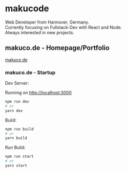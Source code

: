 # makucode

Web Developer from Hannover, Germany.  
Currently focusing on Fullstack-Dev with React and Node.  
Always interested in new projects.

## makuco.de - Homepage/Portfolio

[makuco.de](makuco.de)

### makuco.de - Startup

Dev Server:

Running on [http://localhost:3000](http://localhost:3000)

```bash
npm run dev
# or
yarn dev
```

Build:

```bash
npm run build
# or
yarn build
```

Run Build:

```bash
npm run start
# or
yarn start
```
